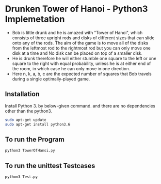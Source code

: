# Drunken Tower of Hanoi - Python3 Implemetation

* Bob is little drunk and he is amazed with "Tower of Hanoi", which consists of three upright rods and disks of different sizes that can slide onto any of the rods. The aim of the game is to move all of the disks from the leftmost rod to the rightmost rod but you can only move one disk at a time and No disk can be placed on top of a smaller disk.
* He is drunk therefore he will either stumble one square to the left or one square to the right with equal probability, unless he is at either end of the room, in which case he can only move in one direction.
* Here n, k, a, b, c are the expected number of squares that Bob travels during a single optimally-played game.



## Installation

Install Python 3. by below-given command. and there are no dependencies other than the python3.

```bash
sudo apt-get update
sudo apt-get install python3.6
```

## To run the Program

```python
python3 TowerOfHanoi.py
```
## To run the unittest Testcases

```python
python3 Test.py
```
## 

